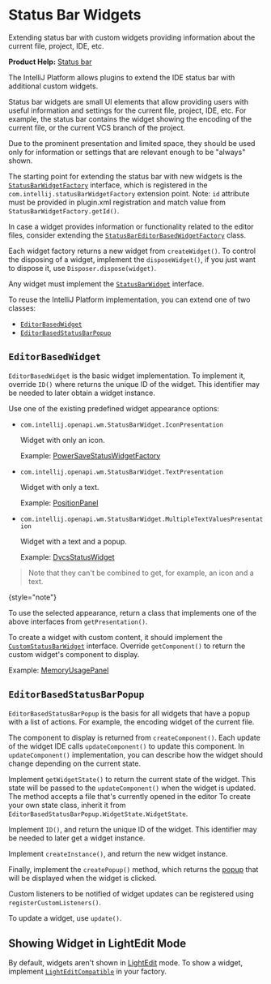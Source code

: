 <!-- Copyright 2000-2024 JetBrains s.r.o. and contributors. Use of this source code is governed by the Apache 2.0 license. -->

# Status Bar Widgets

<link-summary>Extending status bar with custom widgets providing information about the current file, project, IDE, etc.</link-summary>

<tldr>

**Product Help:** [Status bar](https://www.jetbrains.com/help/idea/guided-tour-around-the-user-interface.html#status-bar)

</tldr>

The IntelliJ Platform allows plugins to extend the IDE status bar with additional custom widgets.

Status bar widgets are small UI elements that allow providing users with useful information and settings for the current file, project, IDE, etc.
For example, the status bar contains the widget showing the encoding of the current file, or the current VCS branch of the project.

Due to the prominent presentation and limited space, they should be used only for information or settings that are relevant enough to be "always" shown.

The starting point for extending the status bar with new widgets is the
[`StatusBarWidgetFactory`](%gh-ic%/platform/platform-api/src/com/intellij/openapi/wm/StatusBarWidgetFactory.java)
interface, which is registered in the `com.intellij.statusBarWidgetFactory` extension point.
Note: `id` attribute must be provided in <path>plugin.xml</path> registration and match value from `StatusBarWidgetFactory.getId()`.

In case a widget provides information or functionality related to the editor files, consider extending the
[`StatusBarEditorBasedWidgetFactory`](%gh-ic%/platform/platform-impl/src/com/intellij/openapi/wm/impl/status/widget/StatusBarEditorBasedWidgetFactory.kt)
class.

Each widget factory returns a new widget from `createWidget()`.
To control the disposing of a widget, implement the `disposeWidget()`, if you just want to dispose it, use `Disposer.dispose(widget)`.

Any widget must implement the
[`StatusBarWidget`](%gh-ic%/platform/ide-core/src/com/intellij/openapi/wm/StatusBarWidget.kt)
interface.

To reuse the IntelliJ Platform implementation, you can extend one of two classes:

- [`EditorBasedWidget`](%gh-ic%/platform/platform-impl/src/com/intellij/openapi/wm/impl/status/EditorBasedWidget.kt)
- [`EditorBasedStatusBarPopup`](%gh-ic%/platform/platform-impl/src/com/intellij/openapi/wm/impl/status/EditorBasedStatusBarPopup.kt)

## `EditorBasedWidget`

`EditorBasedWidget` is the basic widget implementation.
To implement it, override `ID()` where returns the unique ID of the widget.
This identifier may be needed to later obtain a widget instance.

Use one of the existing predefined widget appearance options:

- `com.intellij.openapi.wm.StatusBarWidget.IconPresentation`

  Widget with only an icon.

  Example:
  [PowerSaveStatusWidgetFactory](%gh-ic%/platform/platform-impl/src/com/intellij/openapi/wm/impl/status/PowerSaveStatusWidgetFactory.java)

- `com.intellij.openapi.wm.StatusBarWidget.TextPresentation`

  Widget with only a text.

  Example:
  [PositionPanel](%gh-ic%/platform/platform-impl/src/com/intellij/openapi/wm/impl/status/PositionPanel.kt)

- `com.intellij.openapi.wm.StatusBarWidget.MultipleTextValuesPresentation`

  Widget with a text and a popup.

  Example:
  [DvcsStatusWidget](%gh-ic%/platform/dvcs-impl/src/com/intellij/dvcs/ui/DvcsStatusWidget.java)

> Note that they can't be combined to get, for example, an icon and a text.
>
{style="note"}

To use the selected appearance, return a class that implements one of the above interfaces from `getPresentation()`.

To create a widget with custom content, it should implement the
[`CustomStatusBarWidget`](%gh-ic%/platform/platform-api/src/com/intellij/openapi/wm/CustomStatusBarWidget.java)
interface.
Override `getComponent()` to return the custom widget's component to display.

Example:
[MemoryUsagePanel](%gh-ic%/platform/platform-impl/src/com/intellij/openapi/wm/impl/status/MemoryUsagePanel.java)

## `EditorBasedStatusBarPopup`

`EditorBasedStatusBarPopup` is the basis for all widgets that have a popup with a list of actions.
For example, the encoding widget of the current file.

The component to display is returned from `createComponent()`.
Each update of the widget IDE calls `updateComponent()` to update this component.
In `updateComponent()` implementation, you can describe how the widget should change depending on the current state.

Implement `getWidgetState()` to return the current state of the widget.
This state will be passed to the `updateComponent()` when the widget is updated.
The method accepts a file that's currently opened in the editor
To create your own state class, inherit it from `EditorBasedStatusBarPopup.WidgetState.WidgetState`.

Implement `ID()`, and return the unique ID of the widget.
This identifier may be needed to later get a widget instance.

Implement `createInstance()`, and return the new widget instance.

Finally, implement the `createPopup()` method, which returns the [popup](popups.md) that will be displayed when the widget is clicked.

Custom listeners to be notified of widget updates can be registered using `registerCustomListeners()`.

To update a widget, use `update()`.

## Showing Widget in LightEdit Mode

By default, widgets aren't shown in [LightEdit](https://www.jetbrains.com/help/idea/lightedit-mode.html) mode.
To show a widget, implement
[`LightEditCompatible`](%gh-ic%/platform/core-api/src/com/intellij/ide/lightEdit/LightEditCompatible.java)
in your factory.
